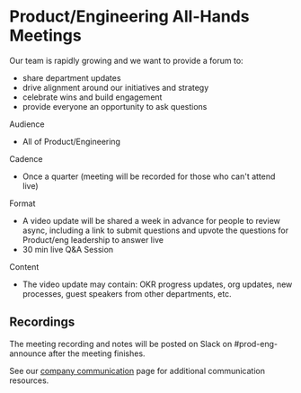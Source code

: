 # Product/Engineering All-Hands Meetings

Our team is rapidly growing and we want to provide a forum to:

- share department updates
- drive alignment around our initiatives and strategy
- celebrate wins and build engagement
- provide everyone an opportunity to ask questions

Audience

- All of Product/Engineering

Cadence

- Once a quarter (meeting will be recorded for those who can't attend live)

Format

- A video update will be shared a week in advance for people to review async, including a link to submit questions and upvote the questions for Product/eng leadership to answer live
- 30 min live Q&A Session

Content

- The video update may contain: OKR progress updates, org updates, new processes, guest speakers from other departments, etc.

## Recordings

The meeting recording and notes will be posted on Slack on #prod-eng-announce after the meeting finishes.

See our [company communication](../../content/communication/index.md) page for additional communication resources.
